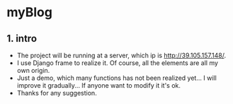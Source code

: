 # myBlog

## 1. intro
- The project will be running at a server, which ip is http://39.105.157.148/.
- I use Django frame to realize it. Of course, all the elements are all my own origin.
- Just a demo, which many functions has not been realized yet... I will improve it gradually... If anyone want to modify it it's ok.
- Thanks for any suggestion.
